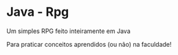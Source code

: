 # Java - Rpg
Um simples RPG feito inteiramente em Java

Para praticar conceitos aprendidos (ou não) na faculdade!
